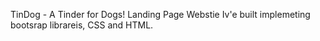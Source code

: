 TinDog - A Tinder for Dogs!
Landing Page Webstie Iv'e built implemeting bootsrap librareis, CSS and HTML.
